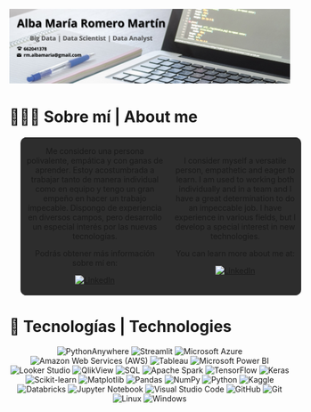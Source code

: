 
![Texto alternativo](img/banner.png)

# 👩🏽‍💻 Sobre mí | About me

<table align = "center" style = "margin: 20px 20px; background-color: #2d2d2d; border-radius: 10px;">
  <tr>
    <td align = "center">
<p>
Me considero una persona polivalente, empática y con ganas de aprender. Estoy acostumbrada a trabajar tanto de 
manera individual como en equipo y tengo un gran empeño en hacer un trabajo impecable. Dispongo de experiencia 
en diversos campos, pero desarrollo un especial interés por las nuevas tecnologías.

Podrás obtener más información sobre mí en:

  <a href = "https://www.linkedin.com/in/albamariaromeromartin" target = "_blank">
    <img src = "https://cdn-icons-png.flaticon.com/512/174/174857.png" height = "40" alt = "LinkedIn">
  </a>
</p>
    </td>
    <td align = "center">
<p>
I consider myself a versatile person, empathetic and eager to learn. I am used to working both individually and in a team 
and I have a great determination to do an impeccable job. I have experience in various fields, but I develop a special 
interest in new technologies.

You can learn more about me at:

  <a href = "https://www.linkedin.com/in/albamariaromeromartin" target = "_blank">
    <img src = "https://cdn-icons-png.flaticon.com/512/174/174857.png" height = "40" alt = "LinkedIn">
  </a>
</p>
    </td>
  </tr>
</table>

# 🔧 Tecnologías | Technologies

<p align = "center">
  <a>
    <img src = "https://img.shields.io/badge/PYTHONANYWHERE-white?style=for-the-badge&logo=pythonanywhere&logoColor=white&labelColor=%231D9FD7&color=%231D9FD7" height = "60" alt = "PythonAnywhere">
  </a>
  <a>
    <img src = "https://img.shields.io/badge/STREAMLIT-white?style=for-the-badge&logo=streamlit&logoColor=white&labelColor=FF4B4B&color=FF4B4B" height = "60" alt = "Streamlit">
  </a>
  <a>
    <img src = "https://img.shields.io/badge/MICROSOFT%20AZURE-white?style=for-the-badge&logo=microsoftazure&logoColor=white&labelColor=blue&color=blue" height = "60" alt = "Microsoft Azure">
  </a>
  <a>
    <img src = "https://img.shields.io/badge/AMAZON%20WEB%20SERVICES-white?style=for-the-badge&logo=amazonwebservices&logoColor=white&labelColor=232F3E&color=232F3E" height = "60" alt = "Amazon Web Services (AWS)">
  </a>
  <a>
    <img src = "https://img.shields.io/badge/TABLEAU-white?style=for-the-badge&logo=tableau&logoColor=white&labelColor=E97627&color=E97627" height = "60" alt = "Tableau">
  </a>
  <a>
    <img src = "https://img.shields.io/badge/MICROSOFT%20POWER%20BI-white?style=for-the-badge&logo=microsoftpowerbi&logoColor=white&labelColor=yellow&color=yellow" height = "60" alt = "Microsoft Power BI">
  </a>
  <a>
    <img src = "https://img.shields.io/badge/LOOKER%20STUDIO-white?style=for-the-badge&logo=looker&logoColor=white&labelColor=4285F4&color=4285F4" height = "60" alt = "Looker Studio">
  </a>
  <a>
    <img src = "https://img.shields.io/badge/QLIKVIEW-white?style=for-the-badge&logo=qlik&logoColor=white&labelColor=009848&color=009848" height = "60" alt = "QlikView">
  </a>
  <a>
    <img src = "https://img.shields.io/badge/SQL-white?style=for-the-badge&logo=sqlite&logoColor=white&labelColor=%23003B57&color=%23003B57" height = "60" alt = "SQL">
  </a>
  <a>
    <img src = "https://img.shields.io/badge/APACHE%20SPARK-white?style=for-the-badge&logo=apachespark&logoColor=white&labelColor=E25A1C&color=E25A1C" height = "60" alt = "Apache Spark">
  </a>
  <a>
    <img src = "https://img.shields.io/badge/TENSORFLOW-white?style=for-the-badge&logo=tensorflow&logoColor=white&labelColor=%23FF6F00&color=%23FF6F00" height = "60" alt = "TensorFlow">
  </a>
  <a>
    <img src = "https://img.shields.io/badge/KERAS-white?style=for-the-badge&logo=keras&logoColor=white&labelColor=%23D00000&color=%23D00000" height = "60" alt = "Keras">
  </a>
  <a>
    <img src = "https://img.shields.io/badge/SCIKIT--LEARN-white?style=for-the-badge&logo=scikitlearn&logoColor=white&labelColor=%23F7931E&color=%23F7931E" height = "60" alt = "Scikit-learn">
  </a>
  <a>
    <img src = "https://img.shields.io/badge/MATPLOTLIB-white?style=for-the-badge&logo=matplotlib&logoColor=white&labelColor=yellow&color=yellow" height = "60" alt = "Matplotlib">
  </a>
  <a>
    <img src = "https://img.shields.io/badge/PANDAS-white?style=for-the-badge&logo=pandas&logoColor=white&labelColor=%23150458&color=%23150458" height = "60" alt = "Pandas">
  </a>
  <a>
    <img src = "https://img.shields.io/badge/NUMPY-white?style=for-the-badge&logo=numpy&logoColor=white&labelColor=%23013243&color=%23013243" height = "60" alt = "NumPy">
  </a>
  <a>
    <img src = "https://img.shields.io/badge/PYTHON-white?style=for-the-badge&logo=python&logoColor=white&labelColor=%233776AB&color=%233776AB" height = "60" alt = "Python">
  </a>
  <a>
    <img src = "https://img.shields.io/badge/KAGGLE-white?style=for-the-badge&logo=kaggle&logoColor=white&labelColor=%2320BEFF&color=%2320BEFF" height = "60" alt = "Kaggle">
  </a>
  <a>
    <img src = "https://img.shields.io/badge/DATABRICKS-white?style=for-the-badge&logo=databricks&logoColor=white&labelColor=%23FF3621&color=%23FF3621" height = "60" alt = "Databricks">
  </a>
  <a>
    <img src = "https://img.shields.io/badge/JUPYTER%20NOTEBOOK-white?style=for-the-badge&logo=jupyter&logoColor=white&labelColor=%23F37626&color=%23F37626" height = "60" alt = "Jupyter Notebook">
  </a>
  <a>
    <img src = "https://img.shields.io/badge/VISUAL%20STUDIO%20CODE-white?style=for-the-badge&logo=visualstudiocode&logoColor=white&labelColor=blue&color=blue" height = "60" alt = "Visual Studio Code">
  </a>
  <a>
    <img src = "https://img.shields.io/badge/GITHUB-white?style=for-the-badge&logo=github&logoColor=white&labelColor=%23181717&color=%23181717" height = "60" alt = "GitHub">
  </a>
  <a>
    <img src = "https://img.shields.io/badge/GIT-white?style=for-the-badge&logo=git&logoColor=white&labelColor=%23F05032&color=%23F05032" height = "60" alt = "Git">
  </a>
  <a>
    <img src = "https://img.shields.io/badge/LINUX-white?style=for-the-badge&logo=linux&logoColor=black&labelColor=%23FCC624&color=%23FCC624" height = "60" alt = "Linux">
  </a>
  <a>
    <img src = "https://img.shields.io/badge/WINDOWS-white?style=for-the-badge&logo=windows&logoColor=white&labelColor=blue&color=blue" height = "60" alt = "Windows">
  </a>
</p>